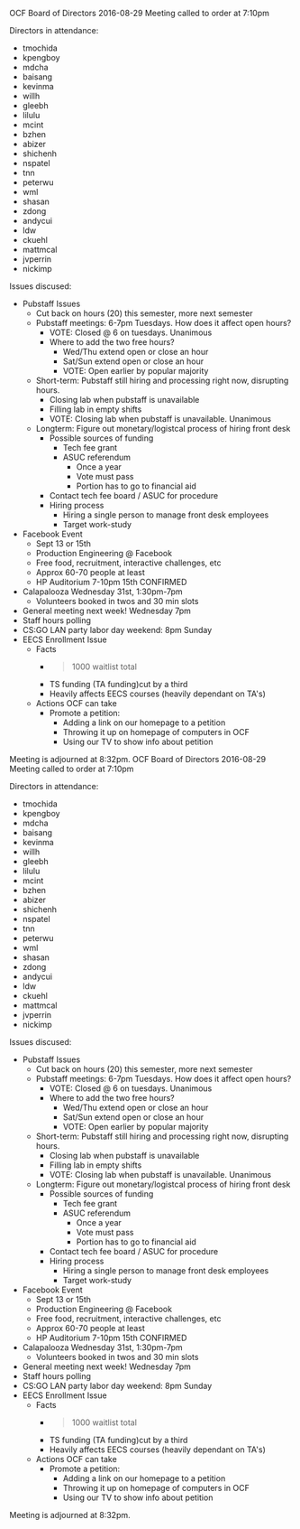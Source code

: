 OCF Board of Directors
2016-08-29
Meeting called to order at 7:10pm

Directors in attendance:
- tmochida
- kpengboy
- mdcha
- baisang
- kevinma 
- willh
- gleebh
- lilulu
- mcint
- bzhen
- abizer
- shichenh
- nspatel
- tnn
- peterwu
- wml
- shasan
- zdong
- andycui
- ldw
- ckuehl
- mattmcal
- jvperrin
- nickimp

Issues discused:
- Pubstaff Issues
  - Cut back on hours (20) this semester, more next semester
  - Pubstaff meetings: 6-7pm Tuesdays. How does it affect open hours?
    - VOTE: Closed @ 6 on tuesdays. Unanimous
    - Where to add the two free hours?
      - Wed/Thu extend open or close an hour
      - Sat/Sun extend open or close an hour
      - VOTE: Open earlier by popular majority
  - Short-term: Pubstaff still hiring and processing right now, disrupting hours.
    - Closing lab when pubstaff is unavailable
    - Filling lab in empty shifts
    - VOTE: Closing lab when pubstaff is unavailable. Unanimous
  - Longterm: Figure out monetary/logistcal process of hiring front desk
    - Possible sources of funding
      - Tech fee grant
      - ASUC referendum
        - Once a year
        - Vote must pass
        - Portion has to go to financial aid
    - Contact tech fee board / ASUC for procedure
    - Hiring process
      - Hiring a single person to manage front desk employees
      - Target work-study
- Facebook Event
  - Sept 13 or 15th
  - Production Engineering @ Facebook
  - Free food, recruitment, interactive challenges, etc
  - Approx 60-70 people at least
  - HP Auditorium 7-10pm 15th CONFIRMED
- Calapalooza Wednesday 31st, 1:30pm-7pm 
  - Volunteers booked in twos and 30 min slots
- General meeting next week! Wednesday 7pm
- Staff hours polling
- CS:GO LAN party labor day weekend: 8pm Sunday
- EECS Enrollment Issue
  - Facts
    - >1000 waitlist total
    - TS funding (TA funding)cut by a third
    - Heavily affects EECS courses (heavily dependant on TA's)
  - Actions OCF can take
    - Promote a petition:
      - Adding a link on our homepage to a petition
      - Throwing it up on homepage of computers in OCF
      - Using our TV to show info about petition

Meeting is adjourned at 8:32pm.
OCF Board of Directors
2016-08-29
Meeting called to order at 7:10pm

Directors in attendance:
- tmochida
- kpengboy
- mdcha
- baisang
- kevinma 
- willh
- gleebh
- lilulu
- mcint
- bzhen
- abizer
- shichenh
- nspatel
- tnn
- peterwu
- wml
- shasan
- zdong
- andycui
- ldw
- ckuehl
- mattmcal
- jvperrin
- nickimp

Issues discused:
- Pubstaff Issues
  - Cut back on hours (20) this semester, more next semester
  - Pubstaff meetings: 6-7pm Tuesdays. How does it affect open hours?
    - VOTE: Closed @ 6 on tuesdays. Unanimous
    - Where to add the two free hours?
      - Wed/Thu extend open or close an hour
      - Sat/Sun extend open or close an hour
      - VOTE: Open earlier by popular majority
  - Short-term: Pubstaff still hiring and processing right now, disrupting hours.
    - Closing lab when pubstaff is unavailable
    - Filling lab in empty shifts
    - VOTE: Closing lab when pubstaff is unavailable. Unanimous
  - Longterm: Figure out monetary/logistcal process of hiring front desk
    - Possible sources of funding
      - Tech fee grant
      - ASUC referendum
        - Once a year
        - Vote must pass
        - Portion has to go to financial aid
    - Contact tech fee board / ASUC for procedure
    - Hiring process
      - Hiring a single person to manage front desk employees
      - Target work-study
- Facebook Event
  - Sept 13 or 15th
  - Production Engineering @ Facebook
  - Free food, recruitment, interactive challenges, etc
  - Approx 60-70 people at least
  - HP Auditorium 7-10pm 15th CONFIRMED
- Calapalooza Wednesday 31st, 1:30pm-7pm 
  - Volunteers booked in twos and 30 min slots
- General meeting next week! Wednesday 7pm
- Staff hours polling
- CS:GO LAN party labor day weekend: 8pm Sunday
- EECS Enrollment Issue
  - Facts
    - >1000 waitlist total
    - TS funding (TA funding)cut by a third
    - Heavily affects EECS courses (heavily dependant on TA's)
  - Actions OCF can take
    - Promote a petition:
      - Adding a link on our homepage to a petition
      - Throwing it up on homepage of computers in OCF
      - Using our TV to show info about petition

Meeting is adjourned at 8:32pm.
